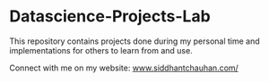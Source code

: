 # Datascience-Projects-Lab

This repository contains projects done during my personal time and implementations for others to learn from and use.

Connect with me on my website: www.siddhantchauhan.com/
